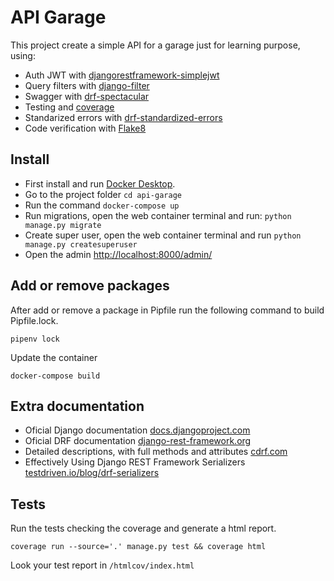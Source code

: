 # API Garage
This project create a simple API for a garage just for learning purpose, using:
- Auth JWT with [djangorestframework-simplejwt](https://github.com/jazzband/djangorestframework-simplejwt)
- Query filters with [django-filter](https://github.com/carltongibson/django-filter)
- Swagger with [drf-spectacular](https://github.com/tfranzel/drf-spectacular)
- Testing and [coverage](https://github.com/nedbat/coveragepy)
- Standarized errors with [drf-standardized-errors](https://github.com/ghazi-git/drf-standardized-errors)
- Code verification with [Flake8](https://github.com/pycqa/flake8) 

## Install
- First install and run [Docker Desktop](https://www.docker.com/products/docker-desktop/).
- Go to the project folder ```cd api-garage```
- Run the command ```docker-compose up```
- Run migrations, open the web container terminal and run: ```python manage.py migrate```
- Create super user, open the web container terminal and run ```python manage.py createsuperuser```
- Open the admin [http://localhost:8000/admin/](http://localhost:8000/admin/)

## Add or remove packages
After add or remove a package in Pipfile run the following command to build Pipfile.lock.

```pipenv lock```

Update the container

```docker-compose build```

## Extra documentation
- Oficial Django documentation [docs.djangoproject.com](https://docs.djangoproject.com/en/4.1/) 
- Oficial DRF documentation [django-rest-framework.org](https://www.django-rest-framework.org/) 
- Detailed descriptions, with full methods and attributes [cdrf.com](https://www.cdrf.co/)
- Effectively Using Django REST Framework Serializers [testdriven.io/blog/drf-serializers](https://testdriven.io/blog/drf-serializers/)


## Tests

Run the tests checking the coverage and generate a html report.

`coverage run --source='.' manage.py test && coverage html`

Look your test report in `/htmlcov/index.html`
